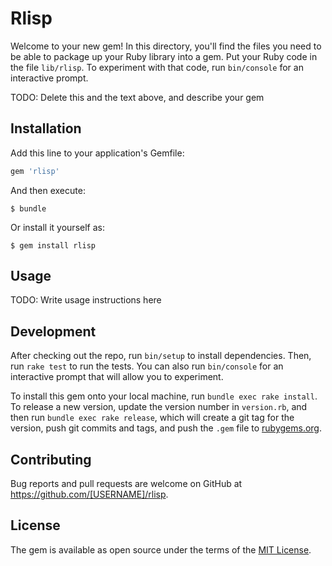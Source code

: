 # Rlisp

Welcome to your new gem! In this directory, you'll find the files you need to be able to package up your Ruby library into a gem. Put your Ruby code in the file `lib/rlisp`. To experiment with that code, run `bin/console` for an interactive prompt.

TODO: Delete this and the text above, and describe your gem

## Installation

Add this line to your application's Gemfile:

```ruby
gem 'rlisp'
```

And then execute:

    $ bundle

Or install it yourself as:

    $ gem install rlisp

## Usage

TODO: Write usage instructions here

## Development

After checking out the repo, run `bin/setup` to install dependencies. Then, run `rake test` to run the tests. You can also run `bin/console` for an interactive prompt that will allow you to experiment.

To install this gem onto your local machine, run `bundle exec rake install`. To release a new version, update the version number in `version.rb`, and then run `bundle exec rake release`, which will create a git tag for the version, push git commits and tags, and push the `.gem` file to [rubygems.org](https://rubygems.org).

## Contributing

Bug reports and pull requests are welcome on GitHub at https://github.com/[USERNAME]/rlisp.


## License

The gem is available as open source under the terms of the [MIT License](http://opensource.org/licenses/MIT).

